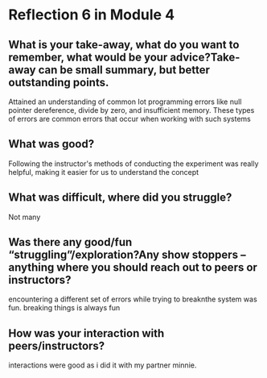# Reflection 6 in Module 4

## What is your take-away, what do you want to remember, what would be your advice?Take-away can be small summary, but better outstanding points.
Attained an understanding of common Iot programming errors like null pointer dereference, divide by zero, and insufficient memory. These types of errors are common errors that occur when working with such systems


## What was good?
Following the instructor's methods of conducting the experiment was really helpful, making it easier for us to understand the concept

## What was difficult, where did you struggle?
Not many 

## Was there any good/fun “struggling”/exploration?Any show stoppers – anything where you should reach out to peers or instructors? 
encountering a different set of errors while trying to breaknthe system was fun. breaking things is always fun

## How was your interaction with peers/instructors?
interactions were good as i did it with my partner minnie.
